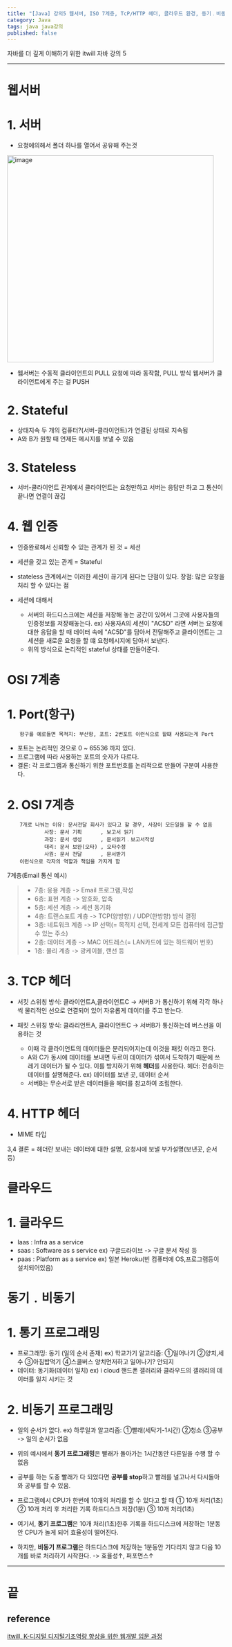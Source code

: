 ```yaml
---
title: "[Java] 강의5 웹서버, ISO 7계층, TcP/HTTP 헤더, 클라우드 환경, 동기﹒비동기"
category: Java
tags: java java강의 
published: false
---
```


자바를 더 깊게 이해하기 위한 itwill 자바 강의 5

-----

# 웹서버

# 1. 서버

- 요청에의해서 폴더 하나를 열어서 공유해 주는것

<img width="478" alt="image" src="https://github.com/junodevv/Algorithm/assets/126752196/5e28c361-f441-4655-9d96-031e2b44ac7c">

- 웹서버는 수동적
        클라이언트의 PULL 요청에 따라 동작함, PULL 방식
        웹서버가 클라이언트에게 주는 걸 PUSH

# 2. Stateful

- 상태지속
        두 개의 컴퓨터?(서버-클라이언트)가 연결된 상태로 지속됨
- A와 B가 원할 때 언제든 메시지를 보낼 수 있음

# 3. Stateless

- 서버-클라이언트 관계에서 클라이언트는 요청만하고 서버는 응답만 하고 그 통신이 끝나면 연결이 끊김

# 4. 웹 인증

- 인증완료해서 신뢰할 수 있는 관계가 된 것 = 세션
- 세션을 갖고 있는 관계 = Stateful

- stateless 관계에서는 이러한 세션이 끊기게 된다는 단점이 있다.
                장점: 많은 요청을 처리 할 수 있다는 점

- 세션에 대해서
    - 서버의 하드디스크에는 세션을 저장해 놓는 공간이 있어서 그곳에 사용자들의 인증정보를 저장해놓는다.
        ex) 사용자A의 세션이 "AC5D" 라면 서버는 요청에 대한 응답을 할 때 데이터 속에 "AC5D"를 담아서 전달해주고 클라이언트는 그 세션을 새로운 요청을 할 떄 요청메시지에 담아서 보낸다.
    - 위의 방식으로 논리적인 stateful 상태를 만들어준다.

# OSI 7계층

# 1. Port(항구)

        항구를 예로들면 목적지: 부산항, 포트: 2번포트 이런식으로 할떄 사용되는게 Port

- 포트는 논리적인 것으로 0 ~ 65536 까지 있다.
- 프로그램에 따라 사용하는 포트의 숫자가 다르다.
- 결론: 각 프로그램과 통신하기 위한 포트번호를 논리적으로 만들어 구분여 사용한다.

# 2. OSI 7계층
        7개로 나눠는 이유: 문서전달 회사가 있다고 할 경우, 사장이 모든일을 할 수 없음
                사장: 문서 기획      , 보고서 읽기
                과장: 문서 생성      , 문서읽기﹒보고서작성
                대리: 문서 보완(오타) , 오타수정
                사원: 문서 전달      , 문서받기
        이런식으로 각자의 역할과 책임을 가지게 함

7계층(Email 통신 예시)

>    - 7층: 응용 계층     -> Email 프로그램,작성
>    - 6층: 표현 계층     -> 암호화, 압축
>    - 5층: 세션 계층     -> 세션 동기화
>    - 4층: 트랜스포트 계층 -> TCP(양방향) / UDP(한방향) 방식 결정
>    - 3층: 네트워크 계층  -> IP 선택(= 목적지 선택, 전세계 모든 컴퓨터에 접근할 수 있는 주소)
>    - 2층: 데이터 계층   -> MAC 어드레스(= LAN카드에 있는 하드웨어 번호)
>    - 1층: 물리 계층    -> 광케이블, 랜선 등

# 3. TCP 헤더

- 서킷 스위칭 방식: 클라이언트A,클라이언트C -> 서버B 가 통신하기 위해 각각 하나씩 물리적인 선으로 연결되어 있어 자유롭게 데이터를 주고 받는다.

- 패킷 스위칭 방식: 클라리언트A, 클라이언트C -> 서버B가 통신하는데 버스선을 이용하는 것
    - 이때 각 클라이언트의 데이터들은 분리되어지는데 이것을 패킷 이라고 한다.
    - A와 C가 동시에 데이터를 보내면 두르이 데이터가 섞여서 도착하기 때문에 쓰레기 데이터가 될 수 있다. 이를 방지하기 위해 **헤더**를 사용한다.
                헤더: 전송하는 데이터를 설명해준다. ex) 데이터를 보낸 곳, 데이터 순서
    - 서버B는 무순서로 받은 데이터들을 헤더를 참고하여 조립한다.

# 4. HTTP 헤더

- MIME 타입

3,4 결론 = 헤더란 보내는 데이터에 대한 설명, 요청시에 보낼 부가설명(보낸곳, 순서 등)

# 클라우드

# 1. 클라우드

- Iaas : Infra as a service 
- saas : Software as s service
        ex) 구글드라이브 -> 구글 문서 작성 등
- paas : Platform as a service
        ex) 일본 Heroku(빈 컴퓨터에 OS,프로그램등이 설치되어있음)

# 동기﹒비동기

# 1. 통기 프로그래밍

- 프로그래밍: 동기 (일의 순서 존재)
        ex) 학교가기 알고리즘: ①일어나기 ②양치,세수 ③아침밥먹기 ④스쿨버스
                양치먼저하고 일어나기? 안되지 
- 데이터: 동기화(데이터 일치)
        ex) i cloud 핸드폰 갤러리와 클라우드의 갤러리의 데이터를 일치 시키는 것

# 2. 비동기 프로그래밍

- 일의 순서가 없다.
        ex) 하루일과 알고리즘: ①빨래(세탁기-1시간) ②청소 ③공부
        -> 일의 순서가 없음
- 위의 예시에서 **동기 프로그래밍**은 빨래가 돌아가는 1시간동안 다른일을 수행 할 수 없음
- 공부를 하는 도중 빨래가 다 되었다면 **공부를 stop**하고 빨래를 널고나서 다시돌아와 공부를 할 수 있음.

- 프로그램예시
        CPU가 한번에 10개의 처리를 할 수 있다고 할 때
        ① 10개 처리(1초)
        ② 10개 처리 후 처리한 기록 하드디스크 저장(1분)
        ③ 10개 처리(1초)
- 여기서, <b class="text-red">동기 프로그램</b>은 10개 처리(1초)한후 기록을 하드디스크에 저장하는 1분동안 CPU가 놀게 되어 효율성이 떨어진다.
- 하지만, <b class="text-blue">비동기 프로그램</b>은 하드디스크에 저장하는 1분동안 기다리지 않고 다음 10개를 바로 처리하기 시작한다. -> 효율성↑, 퍼포먼스↑

-----

# 끝

## reference

[itwill, K-디지털 디지털기초역량 향상을 위한 웹개발 입문 과정](https://www.e-itwill.com/main/index.jsp)

